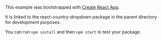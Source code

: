 This example was bootstrapped with [Create React App](https://github.com/facebook/create-react-app).

It is linked to the react-country-dropdown package in the parent directory for development purposes.

You can run `npm install` and then `npm start` to test your package.
